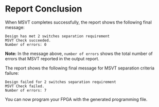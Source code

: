 # Report Conclusion

When MSVT completes successfully, the report shows the following final message:

```
Design has met 2 switches separation requirement
MSVT Check succeeded.
Number of errors: 0
```

**Note:** In the message above, `number of errors` shows the total number of errors that MSVT reported in the output report.

The report shows the following final message for MSVT separation criteria failure:

```
Design failed for 2 switches separation requirement
MSVT Check failed.
Number of errors: 7
```

You can now program your FPGA with the generated programming file.

